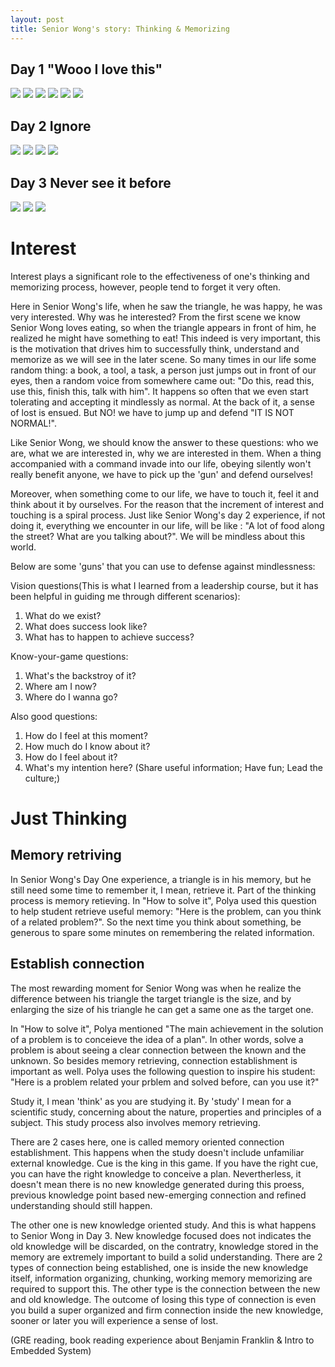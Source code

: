 ```yaml
---
layout: post
title: Senior Wong's story: Thinking & Memorizing
---
```


## Day 1 "Wooo I love this"
![](https://github.com/wangshp/wangshp.github.io/blob/master/images/SeniorW_Series/foodieSeniorWong1.png)
![](https://github.com/wangshp/wangshp.github.io/blob/master/images/SeniorW_Series/foodieSeniorWong2.png)
![](https://github.com/wangshp/wangshp.github.io/blob/master/images/SeniorW_Series/foodieSeniorWong3.png)
![](https://github.com/wangshp/wangshp.github.io/blob/master/images/SeniorW_Series/foodieSeniorWong4.png)
![](https://github.com/wangshp/wangshp.github.io/blob/master/images/SeniorW_Series/foodieSeniorWong5.png)
![](https://github.com/wangshp/wangshp.github.io/blob/master/images/SeniorW_Series/foodieSeniorWong6.png)

## Day 2 Ignore 
![](https://github.com/wangshp/wangshp.github.io/blob/master/images/SeniorW_Series/Day2-1.png)
![](https://github.com/wangshp/wangshp.github.io/blob/master/images/SeniorW_Series/Day2-2.png)
![](https://github.com/wangshp/wangshp.github.io/blob/master/images/SeniorW_Series/Day2-3.png)
![](https://github.com/wangshp/wangshp.github.io/blob/master/images/SeniorW_Series/Day2-4.png)

## Day 3 Never see it before
![](https://github.com/wangshp/wangshp.github.io/blob/master/images/SeniorW_Series/Day3-1.png)
![](https://github.com/wangshp/wangshp.github.io/blob/master/images/SeniorW_Series/Day3-2.png)
![](https://github.com/wangshp/wangshp.github.io/blob/master/images/SeniorW_Series/Day3-3.png)

# Interest
Interest plays a significant role to the effectiveness of one's thinking and memorizing process, however, people tend to forget it very often. 

Here in Senior Wong's life, when he saw the triangle, he was happy, he was very interested. Why was he interested? From the first scene we know Senior Wong loves eating, so when the triangle appears in front of him, he realized he might have something to eat! This indeed is very important, this is the motivation that drives him to successfully think, understand and memorize as we will see in the later scene. 
So many times in our life some random thing: a book, a tool, a task, a person just jumps out in front of our eyes, then a random voice from somewhere came out: "Do this, read this, use this, finish this, talk with him". It happens so often that we even start tolerating and accepting it mindlessly as normal. At the back of it, a sense of lost is ensued. But NO! we have to jump up and defend "IT IS NOT NORMAL!". 

Like Senior Wong, we should know the answer to these questions: who we are, what we are interested in, why we are interested in them. When a thing accompanied with a command invade into our life, obeying silently won't really benefit anyone, we have to pick up the 'gun' and defend ourselves! 

Moreover, when something come to our life, we have to touch it, feel it and think about it by ourselves. For the reason that the increment of interest and touching is a spiral process. Just like Senior Wong's day 2 experience, if not doing it, everything we encounter in our life, will be like : "A lot of food along the street? What are you talking about?". We will be mindless about this world. 

Below are some 'guns' that you can use to defense against mindlessness:

Vision questions(This is what I learned from a leadership course, but it has been helpful in guiding me through different scenarios): 
1. What do we exist?
2. What does success look like?
3. What has to happen to achieve success?

Know-your-game questions: 
1. What's the backstroy of it?
2. Where am I now?
3. Where do I wanna go?

Also good questions:
1. How do I feel at this moment?
2. How much do I know about it?
3. How do I feel about it?
4. What's my intention here? (Share useful information; Have fun; Lead the culture;) 

# Just Thinking
## Memory retriving
In Senior Wong's Day One experience, a triangle is in his memory, but he still need some time to remember it, I mean, retrieve it. 
Part of the thinking process is memory retieving. In "How to solve it", Polya used this question to help student retrieve useful memory: "Here is the problem, can you think of a related problem?". So the next time you think about something, be generous to spare some minutes on remembering the related information. 

## Establish connection
The most rewarding moment for Senior Wong was when he realize the difference between his triangle the target triangle is the size, and by enlarging the size of his triangle he can get a same one as the target one. 

In "How to solve it", Polya mentioned "The main achievement in the solution of a problem is to conceieve the idea of a plan". In other words, solve a problem is about seeing a clear connection between the known and the unknown. So besides memory retrieving, connection establishment is important as well. Polya uses the following question to inspire his student: "Here is a problem related your prblem and solved before, can you use it?" 

Study it, I mean 'think' as you are studying it. By 'study' I mean for a scientific study, concerning about the nature, properties and principles of a subject. This study process also involves memory retrieving. 

There are 2 cases here, one is called memory oriented connection establishment. This happens when the study doesn't include unfamiliar external knowledge. Cue is the king in this game. If you have the right cue, you can have the right knowledge to conceive a plan. Nevertherless, it doesn't mean there is no new knowledge generated during this proess, previous knowledge point based new-emerging connection and refined understanding should still happen.

The other one is new knowledge oriented study. And this is what happens to Senior Wong in Day 3. New knowledge focused does not indicates the old knowledge will be discarded, on the contratry, knowledge stored in the memory are extremely important to build a solid understanding. There are 2 types of connection being established, one is inside the new knowledge itself, information organizing, chunking, working memory memorizing are required to support this. The other type is the connection between the new and old knowledge. The outcome of losing this type of connection is even you build a super organized and firm connection inside the new knowledge, sooner or later you will experience a sense of lost.  

(GRE reading, book reading experience about Benjamin Franklin & Intro to Embedded System)
